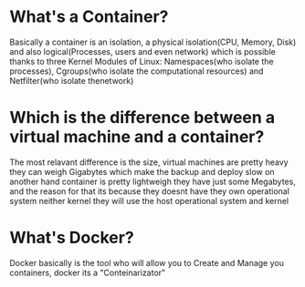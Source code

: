 # What's a Container?

Basically a container is an isolation, a physical isolation(CPU, Memory, Disk) and also logical(Processes, users and even network) which is possible
thanks to three Kernel Modules of Linux: Namespaces(who isolate the processes), Cgroups(who isolate the computational resources) and Netfilter(who isolate thenetwork)

# Which is the difference between a virtual machine and a container?

The most relavant difference is the size, virtual machines are pretty heavy they can weigh Gigabytes which make the backup and deploy slow on another hand
container is pretty lightweigh they have just some Megabytes, and the reason for that its because they doesnt have they own operational system neither kernel
they will use the host operational system and kernel

# What's Docker?

Docker basically is the tool who will allow you to Create and Manage you containers, docker its a "Conteinarizator"

